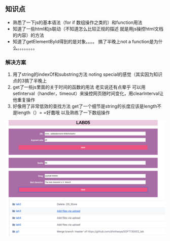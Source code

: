 ## 知识点 ##

+ 熟悉了一下js的基本语法（for if  数组操作之类的）和function用法
+ 知道了一些html和js联动（不知道怎么比较正规的描述 就是用js操控html文档的内容）的方法
+ 知道了getElementById得到的是对象。。。。 搞了半晚上not a function是为什么。。。。。。。。

### 解决方案 ###

1. 用了string的indexOf和substring方法  noting special的感觉（其实因为知识点的3搞了半晚上
2. get了一些js里面的关于时间的函数的用法 老实说还有点晕乎 可以用setInterval（handler，timeout）来操控网页随时间变化，用clearInterval让他重复操作
3. 好像用了非常低效的查找方法 get了一个细节是string的长度应该是length不是length（）= =好蠢哦 以及熟练了一下数组操作

![网页截图](https://github.com/dhnihaoya/SOFT130002_lab/blob/master/lab5/截屏2020-04-26%20下午10.23.15.png?raw=true)
![仓库截图](https://github.com/dhnihaoya/SOFT130002_lab/blob/master/lab5/截屏2020-04-26%20下午10.54.37.png?raw=true)





